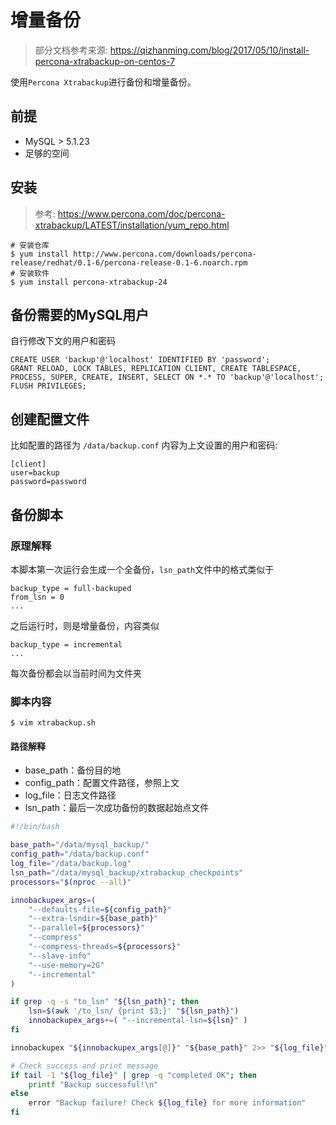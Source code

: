 # 增量备份

> 部分文档参考来源: https://qizhanming.com/blog/2017/05/10/install-percona-xtrabackup-on-centos-7

使用`Percona Xtrabackup`进行备份和增量备份。

## 前提

- MySQL > 5.1.23
- 足够的空间


## 安装

> 参考: https://www.percona.com/doc/percona-xtrabackup/LATEST/installation/yum_repo.html


```
# 安装仓库
$ yum install http://www.percona.com/downloads/percona-release/redhat/0.1-6/percona-release-0.1-6.noarch.rpm
# 安装软件
$ yum install percona-xtrabackup-24
```

## 备份需要的MySQL用户

自行修改下文的用户和密码
```
CREATE USER 'backup'@'localhost' IDENTIFIED BY 'password';
GRANT RELOAD, LOCK TABLES, REPLICATION CLIENT, CREATE TABLESPACE, PROCESS, SUPER, CREATE, INSERT, SELECT ON *.* TO 'backup'@'localhost';
FLUSH PRIVILEGES;
```

## 创建配置文件

比如配置的路径为 `/data/backup.conf`
内容为上文设置的用户和密码:

```
[client]
user=backup
password=password
```


## 备份脚本

### 原理解释

本脚本第一次运行会生成一个全备份，`lsn_path`文件中的格式类似于
```
backup_type = full-backuped
from_lsn = 0
...
```

之后运行时，则是增量备份，内容类似
```
backup_type = incremental
...
```

每次备份都会以当前时间为文件夹

### 脚本内容

```
$ vim xtrabackup.sh
```

#### 路径解释

- base_path：备份目的地
- config_path：配置文件路径，参照上文
- log_file：日志文件路径
- lsn_path：最后一次成功备份的数据起始点文件

```bash
#!/bin/bash

base_path="/data/mysql_backup/"
config_path="/data/backup.conf"
log_file="/data/backup.log"
lsn_path="/data/mysql_backup/xtrabackup_checkpoints"
processors="$(nproc --all)"

innobackupex_args=(
	"--defaults-file=${config_path}"
	"--extra-lsndir=${base_path}"
	"--parallel=${processors}"
	"--compress"
	"--compress-threads=${processors}"
	"--slave-info"
	"--use-memory=2G"
	"--incremental"
)

if grep -q -s "to_lsn" "${lsn_path}"; then
    lsn=$(awk '/to_lsn/ {print $3;}' "${lsn_path}")
    innobackupex_args+=( "--incremental-lsn=${lsn}" )
fi

innobackupex "${innobackupex_args[@]}" "${base_path}" 2>> "${log_file}"

# Check success and print message
if tail -1 "${log_file}" | grep -q "completed OK"; then
    printf "Backup successful!\n"
else
    error "Backup failure! Check ${log_file} for more information"
fi
```

